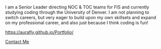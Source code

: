 I am a Senior Leader directing NOC & TOC teams for FIS and currently studying coding through the University of Denver. I am not planning to switch careers, but very eager to build upon my own skillsets and expand on my professional career, and also just because I think coding is fun!




https://aurafly.github.io/Portfolio/

[Contact Me](mailto:AuraFlyDev@Gmail.com)

<!---
AuraFly/AuraFly is a ✨ special ✨ repository because its `README.md` (this file) appears on your GitHub profile.
You can click the Preview link to take a look at your changes.
--->
